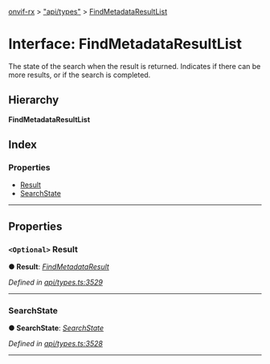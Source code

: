 [onvif-rx](../README.md) > ["api/types"](../modules/_api_types_.md) > [FindMetadataResultList](../interfaces/_api_types_.findmetadataresultlist.md)

# Interface: FindMetadataResultList

The state of the search when the result is returned. Indicates if there can be more results, or if the search is completed.

## Hierarchy

**FindMetadataResultList**

## Index

### Properties

* [Result](_api_types_.findmetadataresultlist.md#result)
* [SearchState](_api_types_.findmetadataresultlist.md#searchstate)

---

## Properties

<a id="result"></a>

### `<Optional>` Result

**● Result**: *[FindMetadataResult](_api_types_.findmetadataresult.md)*

*Defined in [api/types.ts:3529](https://github.com/patrickmichalina/onvif-rx/blob/3ab1739/src/api/types.ts#L3529)*

___
<a id="searchstate"></a>

###  SearchState

**● SearchState**: *[SearchState](../enums/_api_types_.searchstate.md)*

*Defined in [api/types.ts:3528](https://github.com/patrickmichalina/onvif-rx/blob/3ab1739/src/api/types.ts#L3528)*

___

